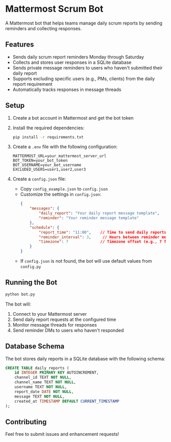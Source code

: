 # Mattermost Scrum Bot

A Mattermost bot that helps teams manage daily scrum reports by sending reminders and collecting responses.

## Features

- Sends daily scrum report reminders Monday through Saturday
- Collects and stores user responses in a SQLite database
- Sends private message reminders to users who haven't submitted their daily report
- Supports excluding specific users (e.g., PMs, clients) from the daily report requirement
- Automatically tracks responses in message threads

## Setup

1. Create a bot account in Mattermost and get the bot token

2. Install the required dependencies:
   ```bash
   pip install -r requirements.txt
   ```

3. Create a `.env` file with the following configuration:
   ```
   MATTERMOST_URL=your_mattermost_server_url
   BOT_TOKEN=your_bot_token
   BOT_USERNAME=your_bot_username
   EXCLUDED_USERS=user1,user2,user3
   ```

4. Create a `config.json` file:
   - Copy `config_example.json` to `config.json`
   - Customize the settings in `config.json`:
     ```json
     {
         "messages": {
             "daily_report": "Your daily report message template",
             "reminder": "Your reminder message template"
         },
         "schedule": {
             "report_time": "11:00",    // Time to send daily reports (24-hour format)
             "reminder_interval": 3,     // Hours between reminder messages
             "timezone": 7              // Timezone offset (e.g., 7 for GMT+7)
         }
     }
     ```
   - If `config.json` is not found, the bot will use default values from `config.py`

## Running the Bot

```bash
python bot.py
```

The bot will:
1. Connect to your Mattermost server
2. Send daily report requests at the configured time
3. Monitor message threads for responses
4. Send reminder DMs to users who haven't responded

## Database Schema

The bot stores daily reports in a SQLite database with the following schema:

```sql
CREATE TABLE daily_reports (
    id INTEGER PRIMARY KEY AUTOINCREMENT,
    channel_id TEXT NOT NULL,
    channel_name TEXT NOT NULL,
    username TEXT NOT NULL,
    report_date DATE NOT NULL,
    message TEXT NOT NULL,
    created_at TIMESTAMP DEFAULT CURRENT_TIMESTAMP
);
```

## Contributing

Feel free to submit issues and enhancement requests! 